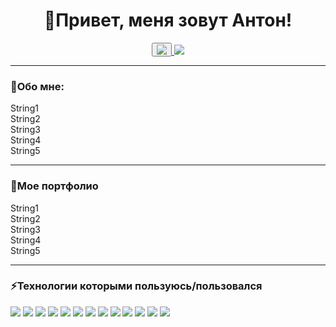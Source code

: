 <div id="header" align="center">
<h1>👋Привет, меня зовут Антон!</h1>
</div> 

<div align="center">

<a href="https://t.me/Podval5575">
<button><img src="https://img.shields.io/badge/Telegram-2CA5E0?style=for-the-badge&logo=telegram&logoColor=white"></button>
</a>

<a href="mailto:antonborodin395@gmail.com">
<img src="https://img.shields.io/badge/Gmail-D14836?style=for-the-badge&logo=gmail&logoColor=white">
</a>

</div>

<hr size="10">

<div id="About me">
<h3>🧐Обо мне:</h3>
<p>String1<br>
String2<br>
String3<br>
String4<br>
String5</p>
</div>

<hr size="10">

<div id="examples">
<h3>💼Мое портфолио</h3>
<p>String1<br>
String2<br>
String3<br>
String4<br>
String5</p>
</div>

<hr size="10">

<div id="techstack">
<h3>⚡Технологии которыми пользуюсь/пользовался</h3>
<img src="https://img.shields.io/badge/Postman-FF6C37?style=for-the-badge">
<img src="https://img.shields.io/badge/HTML-239120?style=for-the-badge">
<img src="https://img.shields.io/badge/CSS-239120?&style=for-the-badge">
<img src="https://img.shields.io/badge/Miro-050038?style=for-the-badge">
<img src="https://img.shields.io/badge/GNU%20Bash-4EAA25?style=for-the-badge">
<img src="https://img.shields.io/badge/VirtualBox-183A61?style=for-the-badge">
<img src="https://img.shields.io/badge/Linux-FCC624?style=for-the-badge&logoColor=black">
<img src="https://img.shields.io/badge/SQL-005C84?style=for-the-badge&logoColor=white">
<img src="https://img.shields.io/badge/Notepad++-90E59A.svg?style=for-the-badge&%2B%2B&logoColor=black">
<img src="https://img.shields.io/badge/TestIT-3875C5.svg?style=for-the-badge&%2B%2B&logoColor=black">
<img src="https://img.shields.io/badge/DevTools-4383f2.svg?style=for-the-badge&%2B%2B&logoColor=black">
<img src="https://img.shields.io/badge/YouTrack-7c2991.svg?style=for-the-badge&%2B%2B&logoColor=black">
<img src="https://img.shields.io/badge/Hyper&ndash;V-408bdf.svg?style=for-the-badge&%2B%2B&logoColor=black">
</div>